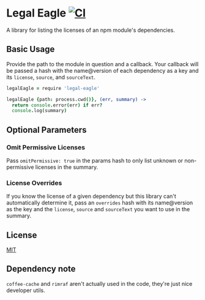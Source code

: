 # Legal Eagle [![CI](https://github.com/atom/legal-eagle/actions/workflows/ci.yml/badge.svg)](https://github.com/atom/legal-eagle/actions/workflows/ci.yml)

A library for listing the licenses of an npm module's dependencies.

## Basic Usage

Provide the path to the module in question and a callback. Your callback will
be passed a hash with the name@version of each dependency as a key and its
`license`, `source`, and `sourceText`.

```coffee
legalEagle = require 'legal-eagle'

legalEagle {path: process.cwd()}, (err, summary) ->
  return console.error(err) if err?
  console.log(summary)
```

## Optional Parameters

### Omit Permissive Licenses

Pass `omitPermissive: true` in the params hash to only list unknown or
non-permissive licenses in the summary.

### License Overrides

If you know the license of a given dependency but this library can't
automatically determine it, pass an `overrides` hash with its name@version as
the key and the `license`, `source` and `sourceText` you want to use in the
summary.

## License

[MIT](LICENSE.md)

## Dependency note

`coffee-cache` and `rimraf` aren't actually used in the code, they're just nice
developer utils.

